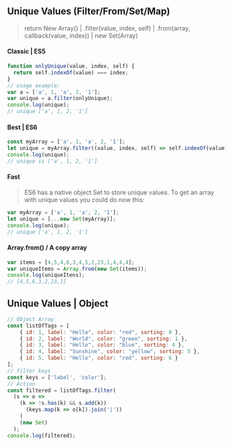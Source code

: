 ## Unique Values (Filter/From/Set/Map)
> return New Array() | .filter(value, index, self) | .from(array, callback(value, index)) | new Set(Array)

#### Classic | ES5
```js
function onlyUnique(value, index, self) {
  return self.indexOf(value) === index;
}
// usage example:
var a = ['a', 1, 'a', 2, '1'];
var unique = a.filter(onlyUnique);
console.log(unique); 
// unique ['a', 1, 2, '1']
```

#### Best | ES6

```js
const myArray = ['a', 1, 'a', 2, '1'];
let unique = myArray.filter((value, index, self) => self.indexOf(value) === index);
console.log(unique); 
// unique is ['a', 1, 2, '1']
```

#### Fast

> ES6 has a native object Set to store unique values. To get an array with unique values you could do now this:

```js
var myArray = ['a', 1, 'a', 2, '1'];
let unique = [...new Set(myArray)];
console.log(unique); 
// unique ['a', 1, 2, '1']
```

#### Array.from() / A copy array

```js
var items = [4,5,4,6,3,4,5,2,23,1,4,4,4];
var uniqueItems = Array.from(new Set(items));
console.log(uniqueItens);
// [4,5,6,3,2,23,1]
```

## Unique Values | Object

```js
// Object Array
const listOfTags = [
    { id: 1, label: "Hello", color: "red", sorting: 0 }, 
    { id: 2, label: "World", color: "green", sorting: 1 }, 
    { id: 3, label: "Hello", color: "blue", sorting: 4 }, 
    { id: 4, label: "Sunshine", color: "yellow", sorting: 5 }, 
    { id: 5, label: "Hello", color: "red", sorting: 6 }
];
// filter keys
const keys = ['label', 'color'];
// Action
const filtered = listOfTags.filter(
  (s => o => 
    (k => !s.has(k) && s.add(k))
      (keys.map(k => o[k]).join('|'))
    )
    (new Set)
  );
console.log(filtered);
```
